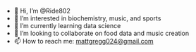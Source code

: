 - 👋 Hi, I’m @Ride802
- 👀 I’m interested in biochemistry, music, and sports 
- 🌱 I’m currently learning data science
- 💞️ I’m looking to collaborate on food data and music creation
- 📫 How to reach me: mattgregg024@gmail.com

<!---
Ride802/Ride802 is a ✨ special ✨ repository because its `README.md` (this file) appears on your GitHub profile.
You can click the Preview link to take a look at your changes.
--->
